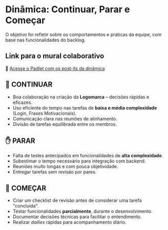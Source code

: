 # Dinâmica: Continuar, Parar e Começar

 O objetivo foi refletir sobre os comportamentos e práticas da equipe, com base nas funcionalidades do backlog.

## Link para o mural colaborativo

🔗 [Acesse o Padlet com os post-its da dinâmica](https://padlet.com/ketlen6/din-mica-8e5acz5h9nb63uxj)

## 📌 CONTINUAR

- Boa colaboração na criação da **Logomarca** – decisões rápidas e eficazes.
- Uso eficiente do tempo nas tarefas de **baixa e média complexidade** (Login, Frases Motivacionais).
- Comunicação clara nas reuniões de alinhamento.
- Divisão de tarefas equilibrada entre os membros.

## ✋ PARAR

- Falta de testes antecipados em funcionalidades de **alta complexidade**.
- Subestimar o tempo necessário para integração com backend.
- Reuniões muito longas e com pouca objetividade.
- Entregar tarefas sem revisão por pares.

## 🚀 COMEÇAR

- Criar um checklist de revisão antes de considerar uma tarefa "concluída".
- Testar funcionalidades **parcialmente**, durante o desenvolvimento.
- Documentar decisões técnicas para facilitar o entendimento.
- Realizar *dailies* rápidas para acompanhamento diário.
